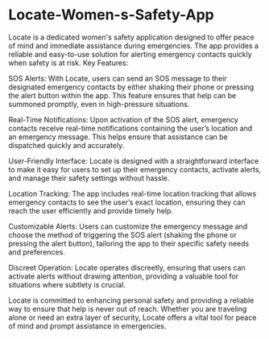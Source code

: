 # Locate-Women-s-Safety-App
Locate is a dedicated women's safety application designed to offer peace of mind and immediate assistance during emergencies. The app provides a reliable and easy-to-use solution for alerting emergency contacts quickly when safety is at risk.
Key Features:

SOS Alerts: With Locate, users can send an SOS message to their designated emergency contacts by either shaking their phone or pressing the alert button within the app. This feature ensures that help can be summoned promptly, even in high-pressure situations.

Real-Time Notifications: Upon activation of the SOS alert, emergency contacts receive real-time notifications containing the user’s location and an emergency message. This helps ensure that assistance can be dispatched quickly and accurately.

User-Friendly Interface: Locate is designed with a straightforward interface to make it easy for users to set up their emergency contacts, activate alerts, and manage their safety settings without hassle.

Location Tracking: The app includes real-time location tracking that allows emergency contacts to see the user’s exact location, ensuring they can reach the user efficiently and provide timely help.

Customizable Alerts: Users can customize the emergency message and choose the method of triggering the SOS alert (shaking the phone or pressing the alert button), tailoring the app to their specific safety needs and preferences.

Discreet Operation: Locate operates discreetly, ensuring that users can activate alerts without drawing attention, providing a valuable tool for situations where subtlety is crucial.

Locate is committed to enhancing personal safety and providing a reliable way to ensure that help is never out of reach. Whether you are traveling alone or need an extra layer of security, Locate offers a vital tool for peace of mind and prompt assistance in emergencies.
